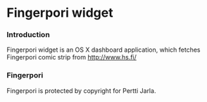 Fingerpori widget
=================

### Introduction

Fingerpori widget is an OS X dashboard application, which fetches Fingerpori comic strip from http://www.hs.fi/ 

### Fingerpori

Fingerpori is protected by copyright for Pertti Jarla.
